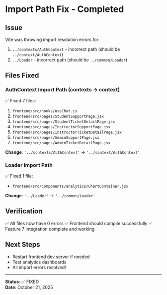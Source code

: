 # Import Path Fix - Completed

## Issue
Vite was throwing import resolution errors for:
1. `../contexts/AuthContext` - incorrect path (should be `../context/AuthContext`)
2. `../Loader` - incorrect path (should be `../common/Loader`)

## Files Fixed

### AuthContext Import Path (contexts → context)
✅ Fixed 7 files:
1. `frontend/src/hooks/useChat.js`
2. `frontend/src/pages/StudentSupportPage.jsx`
3. `frontend/src/pages/StudentTicketDetailPage.jsx`
4. `frontend/src/pages/InstructorSupportPage.jsx`
5. `frontend/src/pages/InstructorTicketDetailPage.jsx`
6. `frontend/src/pages/AdminSupportPage.jsx`
7. `frontend/src/pages/AdminTicketDetailPage.jsx`

**Change**: `'../contexts/AuthContext'` → `'../context/AuthContext'`

### Loader Import Path
✅ Fixed 1 file:
- `frontend/src/components/analytics/ChartContainer.jsx`

**Change**: `'../Loader'` → `'../common/Loader'`

## Verification
✅ All files now have 0 errors
✅ Frontend should compile successfully
✅ Feature 7 integration complete and working

## Next Steps
- Restart frontend dev server if needed
- Test analytics dashboards
- All import errors resolved!

---
**Status**: ✅ FIXED  
**Date**: October 21, 2025
